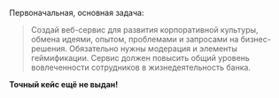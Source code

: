 Первоначальная, основная задача:

> Создай веб-сервис для развития корпоративной культуры, обмена идеями, опытом, проблемами и запросами на бизнес-решения. Обязательно нужны модерация и элементы геймификации. Сервис должен повысить общий уровень вовлеченности сотрудников в жизнедеятельность банка.

**Точный кейс ещё не выдан!**